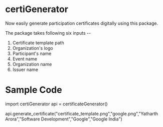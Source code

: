 # certiGenerator

Now easily generate participation certificates digitally using this package.

The package takes following six inputs --
1. Certificate template path
2. Organization's logo
3. Participant's name
4. Event name
5. Organization name
6. Issuer name


# Sample Code

import certiGenerator
api = certificateGenerator()

api.generate_certificate("certificate_template.png","google.png","Yatharth Arora","Software Development","Google","Google India")
